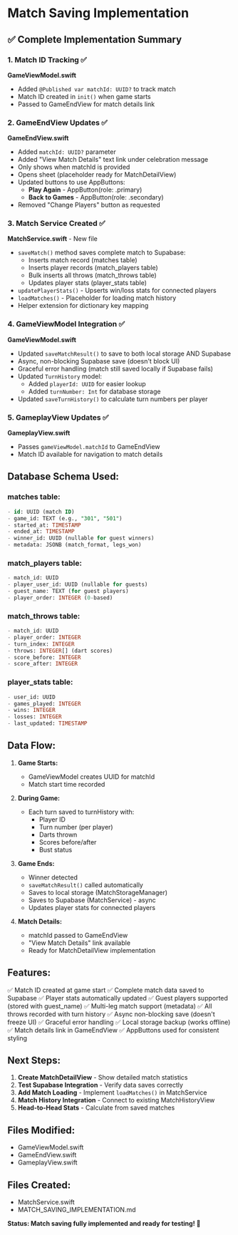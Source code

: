 # Match Saving Implementation

## ✅ Complete Implementation Summary

### **1. Match ID Tracking** ✅
**GameViewModel.swift**
- Added `@Published var matchId: UUID?` to track match
- Match ID created in `init()` when game starts
- Passed to GameEndView for match details link

### **2. GameEndView Updates** ✅
**GameEndView.swift**
- Added `matchId: UUID?` parameter
- Added "View Match Details" text link under celebration message
- Only shows when matchId is provided
- Opens sheet (placeholder ready for MatchDetailView)
- Updated buttons to use AppButtons:
  - **Play Again** - AppButton(role: .primary)
  - **Back to Games** - AppButton(role: .secondary)
- Removed "Change Players" button as requested

### **3. Match Service Created** ✅
**MatchService.swift** - New file
- `saveMatch()` method saves complete match to Supabase:
  - Inserts match record (matches table)
  - Inserts player records (match_players table)
  - Bulk inserts all throws (match_throws table)
  - Updates player stats (player_stats table)
- `updatePlayerStats()` - Upserts win/loss stats for connected players
- `loadMatches()` - Placeholder for loading match history
- Helper extension for dictionary key mapping

### **4. GameViewModel Integration** ✅
**GameViewModel.swift**
- Updated `saveMatchResult()` to save to both local storage AND Supabase
- Async, non-blocking Supabase save (doesn't block UI)
- Graceful error handling (match still saved locally if Supabase fails)
- Updated `TurnHistory` model:
  - Added `playerId: UUID` for easier lookup
  - Added `turnNumber: Int` for database storage
- Updated `saveTurnHistory()` to calculate turn numbers per player

### **5. GameplayView Updates** ✅
**GameplayView.swift**
- Passes `gameViewModel.matchId` to GameEndView
- Match ID available for navigation to match details

## **Database Schema Used:**

### **matches table:**
```sql
- id: UUID (match ID)
- game_id: TEXT (e.g., "301", "501")
- started_at: TIMESTAMP
- ended_at: TIMESTAMP
- winner_id: UUID (nullable for guest winners)
- metadata: JSONB (match_format, legs_won)
```

### **match_players table:**
```sql
- match_id: UUID
- player_user_id: UUID (nullable for guests)
- guest_name: TEXT (for guest players)
- player_order: INTEGER (0-based)
```

### **match_throws table:**
```sql
- match_id: UUID
- player_order: INTEGER
- turn_index: INTEGER
- throws: INTEGER[] (dart scores)
- score_before: INTEGER
- score_after: INTEGER
```

### **player_stats table:**
```sql
- user_id: UUID
- games_played: INTEGER
- wins: INTEGER
- losses: INTEGER
- last_updated: TIMESTAMP
```

## **Data Flow:**

1. **Game Starts:**
   - GameViewModel creates UUID for matchId
   - Match start time recorded

2. **During Game:**
   - Each turn saved to turnHistory with:
     - Player ID
     - Turn number (per player)
     - Darts thrown
     - Scores before/after
     - Bust status

3. **Game Ends:**
   - Winner detected
   - `saveMatchResult()` called automatically
   - Saves to local storage (MatchStorageManager)
   - Saves to Supabase (MatchService) - async
   - Updates player stats for connected players

4. **Match Details:**
   - matchId passed to GameEndView
   - "View Match Details" link available
   - Ready for MatchDetailView implementation

## **Features:**

✅ Match ID created at game start
✅ Complete match data saved to Supabase
✅ Player stats automatically updated
✅ Guest players supported (stored with guest_name)
✅ Multi-leg match support (metadata)
✅ All throws recorded with turn history
✅ Async non-blocking save (doesn't freeze UI)
✅ Graceful error handling
✅ Local storage backup (works offline)
✅ Match details link in GameEndView
✅ AppButtons used for consistent styling

## **Next Steps:**

1. **Create MatchDetailView** - Show detailed match statistics
2. **Test Supabase Integration** - Verify data saves correctly
3. **Add Match Loading** - Implement `loadMatches()` in MatchService
4. **Match History Integration** - Connect to existing MatchHistoryView
5. **Head-to-Head Stats** - Calculate from saved matches

## **Files Modified:**
- GameViewModel.swift
- GameEndView.swift
- GameplayView.swift

## **Files Created:**
- MatchService.swift
- MATCH_SAVING_IMPLEMENTATION.md

**Status: Match saving fully implemented and ready for testing! 🚀**
